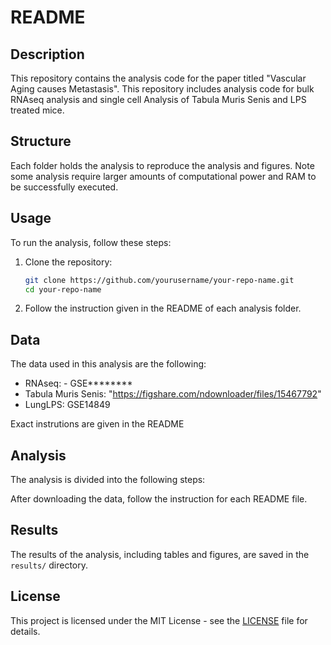 # README

## Description

This repository contains the analysis code for the paper
titled "Vascular Aging causes Metastasis".
This repository includes analysis code for bulk
RNAseq analysis and single cell Analysis of Tabula Muris Senis
and LPS treated mice.

## Structure

Each folder holds the analysis to reproduce the analysis and figures.
Note some analysis require larger amounts of computational power and RAM to
be successfully executed.

## Usage

To run the analysis, follow these steps:

1. Clone the repository:

    ```sh
    git clone https://github.com/yourusername/your-repo-name.git
    cd your-repo-name
    ```

2. Follow the instruction given in the README of each analysis folder.

## Data

The data used in this analysis are the following:

- RNAseq: - GSE********
- Tabula Muris Senis: "<https://figshare.com/ndownloader/files/15467792>"
- LungLPS: GSE14849

Exact instrutions are given in the README

## Analysis

The analysis is divided into the following steps:

After downloading the data, follow the instruction for each README file.

## Results

The results of the analysis, including tables and figures, are saved in the `results/` directory.

## License

This project is licensed under the MIT License - see the [LICENSE](LICENSE) file for details.
